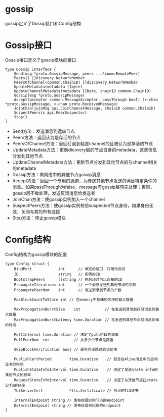 gossip
===

gossip定义了Gossip接口和Config结构

# Gossip接口

Gossip接口定义了gossip模块的接口

```golang
type Gossip interface {
	Send(msg *proto.GossipMessage, peers ...*comm.RemotePeer)
	Peers() []dicovery.NetworkMember
	PeersOfChannel(common.ChainID) []discovery.NetworkMember
	UpdateMetadata(metadata []byte)
	UpdateChannelMetadata(metadata []byte, chainID common.ChainID)
	Gossip(msg *proto.GossipMessage)
	Accept(acceptor common.MessageAcceptor, passThrough bool) (<-chan *proto.GossipMessage, <-chan proto.ReceivedMessage)
	JoinChan(joinMsg api.JoinChannelMessage, chainID common.ChainID)
	SuspectPeers(s api.PeerSuspector)
	Stop()
}
```

- Send方法：发送消息到远端节点
- Peers方法：返回认为是存活的节点
- PeersOfChannel方法：返回订阅到给定channel的且被认为是存活的节点
- UpdateMetadata方法：更新dicovery层的节点自身的metadata，这些信息分发到其他节点
- UpdateChannelMetadata方法：更新节点分发到其他节点的与channel相关的metadata
- Gossip方法：向网络中的其他节点gossip消息
- Accept方法：返回一个专用的通道，为传送其他节点发送的满足特定条件的消息。如果passThrough为false，message有gossip层预先处理；否则，gossip层不做处理，发送反馈消息给发送者
- JoinChan方法：使gossip实例加入一个channel
- SuspectPeers方法：使gossip实例校验suspected节点身份，如果身份无效，关闭与其的所有连接
- Stop方法：停止gossip模块

# Config结构

Config结构为gossip模块的配置

```golang
type Config struct {
	BindPort            int      // 绑定的端口，只用作测试
	ID                  string   // 实例的ID
	BootstrapPeers      []string // 在启动时可以连接的ID
	PropagateIterations int      // 一个消息发送到其他节点的次数
	PropagatePeerNum    int      // 发送消息到节点的个数

	MaxBlockCountToStore int // 在memory中存储的区块的最大数量

	MaxPropagationBurstSize    int           // 在发送到其他前存储消息的最大数量
	MaxPropagationBurstLatency time.Duration // 在发送到其他节点前消息存储的时间

	PullInterval time.Duration // 决定了pull阶段的频率
	PullPeerNum  int           // 从多少个节点拉数据

	SkipBlockVerification bool // 是否应该跳过验证区块

	PublishCertPeriod        time.Duration    // 包含在Alive消息中的启动证书的时间
	PublishStateInfoInterval time.Duration    // 决定了发送state info到其他节点的频率
	RequestStateInfoInterval time.Duration    // 决定了从其他节点拉state info的频率
	TLSServerCert            *tls.Certificate // 节点的TLS证书

	InternalEndpoint string // 发布给组织内节点的endpoint
	ExternalEndpoint string // 发布给其他组织的endpoint
}
```
